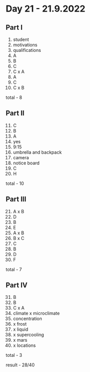 # Day 21 - 21.9.2022

## Part I

1. student
2. motivations
3. qualifications
4. A
5. B
6. C
7. C x A
8. A
9. C 
10. C x B

total - 8

## Part II

11. C
12. B
13. A
14. yes
15. 9:15
16. umbrella and backpack
17. camera
18. notice board
19. C
20. H

total - 10

## Part III

21. A x B
22. D
23. B
24. E
25. A x B
26. B x C
27. C
28. B
29. D
30. F

total - 7

## Part IV

31. B
32. B 
33. C x A
34. climate x microclimate
35. concentration
36. x frost
37. x liquid
38. x supercooling
39. x mars
40. x locations

total - 3

result - 28/40